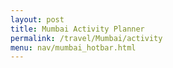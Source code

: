 ```yaml
---
layout: post 
title: Mumbai Activity Planner
permalink: /travel/Mumbai/activity
menu: nav/mumbai_hotbar.html
---
```

